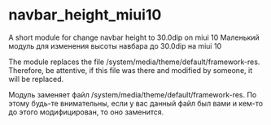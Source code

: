 # navbar_height_miui10
A short module for change navbar height to 30.0dip on miui 10
Маленький модуль для изменения высоты навбара до 30.0dip на miui 10

The module replaces the file /system/media/theme/default/framework-res. Therefore, be attentive, if this file was there and modified by someone, it will be replaced.

Модуль заменяет файл /system/media/theme/default/framework-res. По этому будь-те внимательны, если у вас данный файл был вами и кем-то до этого модифицирован, то оно заменится.
